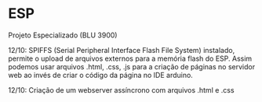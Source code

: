 # ESP
Projeto Especializado (BLU 3900)

12/10: SPIFFS (Serial Peripheral Interface Flash File System) instalado, permite o upload de arquivos externos para a memória flash do ESP. Assim podemos usar arquivos .html, .css, .js para a criação de páginas no servidor web ao invés de criar o código da página no IDE arduino.

12/10: Criação de um webserver assíncrono com arquivos .html e .css
